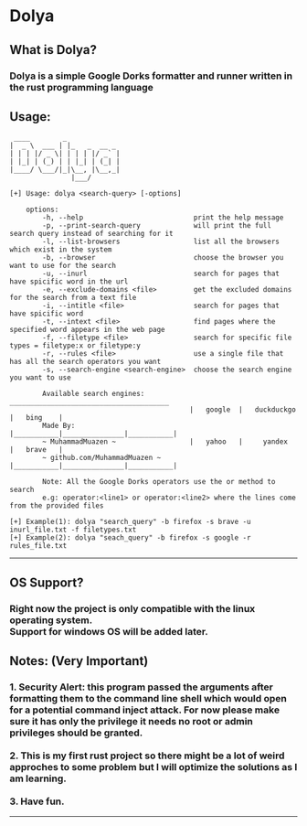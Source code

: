 # Dolya

## What is Dolya? <br>
### Dolya is a simple Google Dorks formatter and runner written in the rust programming language

## Usage: <br>
```
 ____        _             
|  _ \  ___ | |_   _  __ _ 
| | | |/ _ \| | | | |/ _` |
| |_| | (_) | | |_| | (_| |
|____/ \___/|_|\__, |\__,_|
               |___/       

[+] Usage: dolya <search-query> [-options]
    
    options:
        -h, --help                           print the help message
        -p, --print-search-query             will print the full search query instead of searching for it
        -l, --list-browsers                  list all the browsers which exist in the system
        -b, --browser                        choose the browser you want to use for the search
        -u, --inurl                          search for pages that have spicific word in the url
        -e, --exclude-domains <file>         get the excluded domains for the search from a text file
        -i, --intitle <file>                 search for pages that have spicific word
        -t, --intext <file>                  find pages where the specified word appears in the web page
        -f, --filetype <file>                search for specific file types = filetype:x or filetype:y
        -r, --rules <file>                   use a single file that has all the search operators you want
        -s, --search-engine <search-engine>  choose the search engine you want to use

        Available search engines:            _______________________________________
                                            |   google  |   duckduckgo  |   bing    |
        Made By:                            |___________|_______________|___________|
        ~ MuhammadMuazen ~                  |   yahoo   |     yandex    |   brave   |
        ~ github.com/MuhammadMuazen ~       |___________|_______________|___________|
        
        Note: All the Google Dorks operators use the or method to search
        e.g: operator:<line1> or operator:<line2> where the lines come from the provided files
        
[+] Example(1): dolya "search_query" -b firefox -s brave -u inurl_file.txt -f filetypes.txt
[+] Example(2): dolya "seach_query" -b firefox -s google -r rules_file.txt
```
---
## OS Support?
### Right now the project is only compatible with the linux operating system.<br>Support for windows OS will be added later.<br>
## Notes:  (Very Important)
### 1. Security Alert: this program passed the arguments after formatting them to the command line shell which would open for a potential command inject attack. For now please make sure it has only the privilege it needs no root or admin privileges should be granted.<br><br>2. This is my first rust project so there might be a lot of weird approches to some problem but I will optimize the solutions as I am learning.<br><br>3. Have fun.
---  
